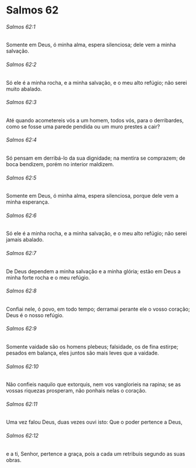 # Salmos 62

###### Salmos 62:1

Somente em Deus, ó minha alma, espera silenciosa; dele vem a minha salvação.

###### Salmos 62:2

Só ele é a minha rocha, e a minha salvação, e o meu alto refúgio; não serei muito abalado.

###### Salmos 62:3

Até quando acometereis vós a um homem, todos vós, para o derribardes, como se fosse uma parede pendida ou um muro prestes a cair?

###### Salmos 62:4

Só pensam em derribá-lo da sua dignidade; na mentira se comprazem; de boca bendizem, porém no interior maldizem.

###### Salmos 62:5

Somente em Deus, ó minha alma, espera silenciosa, porque dele vem a minha esperança.

###### Salmos 62:6

Só ele é a minha rocha, e a minha salvação, e o meu alto refúgio; não serei jamais abalado.

###### Salmos 62:7

De Deus dependem a minha salvação e a minha glória; estão em Deus a minha forte rocha e o meu refúgio.

###### Salmos 62:8

Confiai nele, ó povo, em todo tempo; derramai perante ele o vosso coração; Deus é o nosso refúgio.

###### Salmos 62:9

Somente vaidade são os homens plebeus; falsidade, os de fina estirpe; pesados em balança, eles juntos são mais leves que a vaidade.

###### Salmos 62:10

Não confieis naquilo que extorquis, nem vos vanglorieis na rapina; se as vossas riquezas prosperam, não ponhais nelas o coração.

###### Salmos 62:11

Uma vez falou Deus, duas vezes ouvi isto: Que o poder pertence a Deus,

###### Salmos 62:12

e a ti, Senhor, pertence a graça, pois a cada um retribuis segundo as suas obras.

